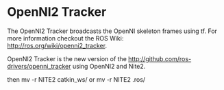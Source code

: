 # OpenNI2 Tracker

The OpenNI2 Tracker broadcasts the OpenNI skeleton frames using tf. For more information checkout the ROS Wiki: http://ros.org/wiki/openni2_tracker.

OpenNI2 Tracker is the new version of the http://github.com/ros-drivers/openni_tracker using OpenNI2 and Nite2.

then
mv -r NITE2 catkin_ws/
or 
mv -r NITE2 .ros/
